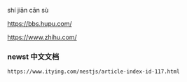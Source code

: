 shí jiān
cān sù

https://bbs.hupu.com/

https://www.zhihu.com/

### newst 中文文档
```
https://www.itying.com/nestjs/article-index-id-117.html
```